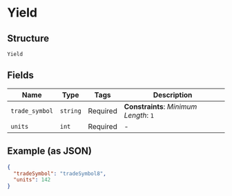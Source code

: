 
# Yield

## Structure

`Yield`

## Fields

| Name | Type | Tags | Description |
|  --- | --- | --- | --- |
| `trade_symbol` | `string` | Required | **Constraints**: *Minimum Length*: `1` |
| `units` | `int` | Required | - |

## Example (as JSON)

```json
{
  "tradeSymbol": "tradeSymbol8",
  "units": 142
}
```

